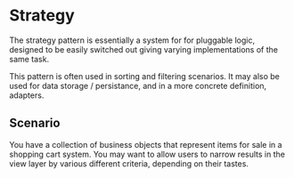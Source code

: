 Strategy
================

The strategy pattern is essentially a system for for pluggable logic, designed to be easily switched out giving varying implementations of the same task.

This pattern is often used in sorting and filtering scenarios. It may also be used for data storage / persistance, and in a more concrete definition, adapters.

Scenario
--------

You have a collection of business objects that represent items for sale in a shopping cart system. You may want to allow users to narrow results in the view layer by various different criteria, depending on their tastes.